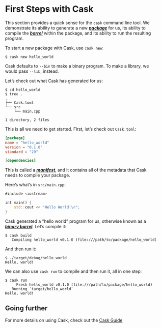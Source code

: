 # First Steps with Cask

This section provides a quick sense for the `cask` command line tool. We
demonstrate its ability to generate a new [***package***][def-package] for us,
its ability to compile the [***barrel***][def-barrel] within the package, and
its ability to run the resulting program.

To start a new package with Cask, use `cask new`:

```console
$ cask new hello_world
```

Cask defaults to `--bin` to make a binary program. To make a library, we
would pass `--lib`, instead.

Let’s check out what Cask has generated for us:

```console
$ cd hello_world
$ tree .
.
├── Cask.toml
└── src
    └── main.cpp

1 directory, 2 files
```

This is all we need to get started. First, let’s check out `Cask.toml`:

```toml
[package]
name = "hello_world"
version = "0.1.0"
standard = "20"

[dependencies]
```

This is called a [***manifest***][def-manifest], and it contains all of the
metadata that Cask needs to compile your package.

Here’s what’s in `src/main.cpp`:

```rust
#include <iostream>

int main() {
    std::cout << "Hello World!\n";
}
```

Cask generated a “hello world” program for us, otherwise known as a
[***binary barrel***][def-barrel]. Let’s compile it:

```console
$ cask build
   Compiling hello_world v0.1.0 (file:///path/to/package/hello_world)
```

And then run it:

```console
$ ./target/debug/hello_world
Hello, world!
```

We can also use `cask run` to compile and then run it, all in one step:

```console
$ cask run
     Fresh hello_world v0.1.0 (file:///path/to/package/hello_world)
   Running `target/hello_world`
Hello, world!
```

## Going further

For more details on using Cask, check out the [Cask Guide](../guide/index.md)

[def-barrel]:     ../appendix/glossary.md#barrel     '"barrel" (glossary entry)'
[def-manifest]:  ../appendix/glossary.md#manifest  '"manifest" (glossary entry)'
[def-package]:   ../appendix/glossary.md#package   '"package" (glossary entry)'
